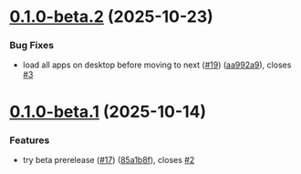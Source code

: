 # [0.1.0-beta.2](https://github.com/Aptivadave23/windows-virtual-desktop-restore/compare/v0.1.0-beta.1...v0.1.0-beta.2) (2025-10-23)


### Bug Fixes

* load all apps on desktop before moving to next ([#19](https://github.com/Aptivadave23/windows-virtual-desktop-restore/issues/19)) ([aa992a9](https://github.com/Aptivadave23/windows-virtual-desktop-restore/commit/aa992a94956a23ac21b92aa373028740d179934e)), closes [#3](https://github.com/Aptivadave23/windows-virtual-desktop-restore/issues/3)

# [0.1.0-beta.1](https://github.com/Aptivadave23/windows-virtual-desktop-restore/compare/v0.0.2...v0.1.0-beta.1) (2025-10-14)


### Features

* try beta prerelease ([#17](https://github.com/Aptivadave23/windows-virtual-desktop-restore/issues/17)) ([85a1b8f](https://github.com/Aptivadave23/windows-virtual-desktop-restore/commit/85a1b8f541cb83cc180e430e009be8f6d3d9c5e3)), closes [#2](https://github.com/Aptivadave23/windows-virtual-desktop-restore/issues/2)
